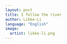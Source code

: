 ```yaml
---
layout: post
title: I follow the river
author: Likke-Li
language: "English"
image:
  artist: likke-li.png
---
```

